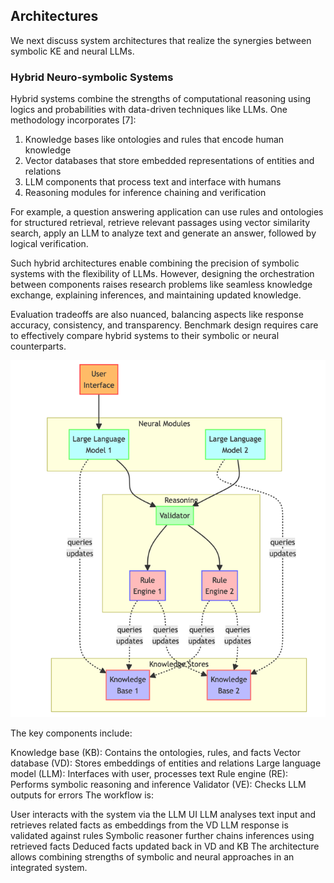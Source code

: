 ## Architectures
We next discuss system architectures that realize the synergies between symbolic KE and neural LLMs.

### Hybrid Neuro-symbolic Systems
Hybrid systems combine the strengths of computational reasoning using logics and probabilities with data-driven techniques like LLMs. One methodology incorporates [7]:
1. Knowledge bases like ontologies and rules that encode human knowledge
2. Vector databases that store embedded representations of entities and relations
3. LLM components that process text and interface with humans
4. Reasoning modules for inference chaining and verification

For example, a question answering application can use rules and ontologies for structured retrieval, retrieve relevant passages using vector similarity search, apply an LLM to analyze text and generate an answer, followed by logical verification.

Such hybrid architectures enable combining the precision of symbolic systems with the flexibility of LLMs. However, designing the orchestration between components raises research problems like seamless knowledge exchange, explaining inferences, and maintaining updated knowledge.

Evaluation tradeoffs are also nuanced, balancing aspects like response accuracy, consistency, and transparency. Benchmark design requires care to effectively compare hybrid systems to their symbolic or neural counterparts.

![img.png](img.png)

The key components include:

Knowledge base (KB): Contains the ontologies, rules, and facts
Vector database (VD): Stores embeddings of entities and relations
Large language model (LLM): Interfaces with user, processes text
Rule engine (RE): Performs symbolic reasoning and inference
Validator (VE): Checks LLM outputs for errors
The workflow is:

User interacts with the system via the LLM UI
LLM analyses text input and retrieves related facts as embeddings from the VD
LLM response is validated against rules
Symbolic reasoner further chains inferences using retrieved facts
Deduced facts updated back in VD and KB
The architecture allows combining strengths of symbolic and neural approaches in an integrated system.
